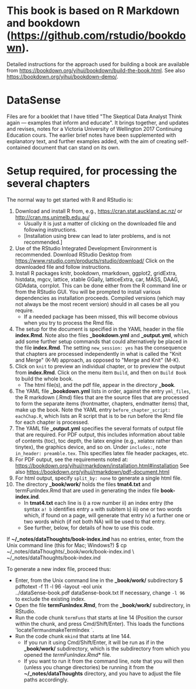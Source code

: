 # This book is based on R Markdown and **bookdown** (https://github.com/rstudio/bookdown). 

Detailed instructions for the approach used for building a book are 
available from https://bookdown.org/yihui/bookdown/build-the-book.html.
See also https://bookdown.org/yihui/bookdown-demo/.

# DataSense
Files are for a booklet that I have titled "The Skeptical Data Analyst
Think again — examples that inform and educate".  It brings together, 
and updates and revises, notes for a Victoria University of Wellington 
2017 Continuing Education cours.  The earlier brief notes have been
supplemented with explanatory text, and further examples added, with 
the aim of creating self-contained document that can stand on its 
own. 

# Setup required, for processing the several chapters

The normal way to get started with R and RStudio is:  
1)  Download and install R from, e.g., https://cran.stat.auckland.ac.nz/
or http://cran.ms.unimelb.edu.au/  
     + Usually it is just a matter of clicking on the downloaded 
     file and following instructions.  
     + [Installation using brew can  lead to later problems, 
     and is not recommended.]  
2) Use of the RStudio Integrated Development Environment is recommended.
Download RStudio Desktop from
 https://www.rstudio.com/products/rstudio/download/
Click on the downloaded file and follow instructions.  
3) Install R packages knitr, bookdown, rmarkdown, ggplot2, gridExtra,
histdata, mgcv, lattice, xtable GGally, latticeExtra, car, MASS, DAAG,
GDAdata, corrplot.  This can be done either from the R command 
line or from the RStudio GUI.  You will be prompted to install 
various dependencies as installation proceeds.  Compiled versions
(which may not always be the most recent version) should in all 
cases be all you require.
    + If a needed package has been missed, this will become obvious
when you try to process the Rmd file. 
4) The setup for the document is specified in the YAML header in
the file **index.Rmd**.  Note also the files **_bookdown.yml**
and **_output.yml**, which add some further setup commands that
could alternatively be placed in the file **index.Rmd**.
The setting `new_session: yes` has the consequence that chapters 
are processed independently in what is called the "Knit and Merge" 
(K-M) approach, as opposed to "Merge and Knit" (M-K).
5) Click on `knit` to preview an individual chapter, or to
preview the output from **index.Rmd**.  Click on the menu
item `Build`, and then on `Build Book` to build the whole book.
    + The html file(s), and the pdf file, appear in the directory **_book**.
6) The YAML file **_bookdown.yml** lists in order, against the 
entry `yml_files`, the R markdown (.Rmd) files that are the 
source files that are processed to form the separate items 
(frontmatter, chapters, endmatter items) that, make up the
book.  Note the YAML entry `before_chapter_script: eachChap.R`,
which lists an R script that is to be run before the Rmd file
for each chapter is processed.
7) The YAML file **_output.yml** specifies the several formats
of output file that are required.  For PDF output, this includes
information about table of contents (toc), toc depth, the latex
engine (e.g., xelatex rather than tinytex), the graphics device,
and so on.  Under `includes:`, note `in_header: preamble.tex`.
This specifies latex file header packages, etc.
8) For PDF output, see the requirements noted at:
https://bookdown.org/yihui/rmarkdown/installation.html#installation
See also
https://bookdown.org/yihui/rmarkdown/pdf-document.html 
9) For html output, specify `split_by: none` to generate a single
html file.
10) The directory **_book/work/** holds the files **tmat4.txt**
and termFunIndex.Rmd that are used in generating the index file
**book-index.ind**.
    + In **tmat4.txt** each line is i) a row number ii) an index
    entry (the syntax `a! b` identifies entry `a` with subitem `b`)
    iii) one or two words which, if found on a page, will generate
    that entry iv) a further one or two words which (if not both NA)
    will be used to that entry.
    + See further, below, for details of how to use this code.
    
If **~/_notes/dataThoughts/book-index.ind** has no entries, enter,
from the Unix command line (this for Mac; Windows?)
$ cp ~/_notes/dataThoughts/_book/work/book-index.ind \ ~/_notes/dataThoughts/book-index.ind

To generate a new index file, proceed thus:

* Enter, from the Unix command line in the **_book/work/** subdirectory
$ pdftotext -f 11 -l 96 -layout -eol unix\
 ../dataSense-book.pdf dataSense-book.txt
If necessary, change `-l 96` to exclude the existing index.
* Open the file **termFunIndex.Rmd**, from the **_book/work/**
subdirectory, in RStudio.
* Run the code chunk `termFuns` that starts at line 14 (Position
the cursor within the chunk, and press Cmd/Shift/Enter).  This
loads the functions 'locateTerm` and `makeTermIndex `.
* Run the code chunk `mkind` that starts at line 144. 
    + If you run it using Cmd/Shift/Enter, it will be run as if
    in the **_book/work/** subdirectory, which is the 
    subdirectory from which you opened the *termFunIndex.Rmd**
    file.
    + If you want to run it from the command line, note that
    you will then (unless you change directories) be running it 
    from the **~/_notes/dataThoughts** directory, and you have 
    to adjust the file paths accordingly.


